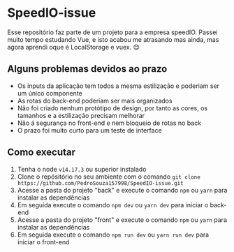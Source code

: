 # SpeedIO-issue

Esse repositório faz parte de um projeto para a empresa speedIO.
Passei muito tempo estudando Vue, e isto acabou me atrasando mas ainda, mas agora aprendi oque é LocalStorage e vuex. 😊

## Alguns problemas devidos ao prazo
 - Os inputs da aplicação tem todos a mesma estilização e poderiam ser um único componente
 - As rotas do back-end poderiam ser mais organizados 
 - Não foi criado nenhum protótipo de design, por tanto as cores, os tamanhos e a estilização precisam melhorar
 - Não á segurança no front-end e nem bloqueio de rotas no back
 - O prazo foi muito curto para um teste de interface

## Como executar
 1. Tenha o node `v14.17.3` ou superior instalado 
 2. Clone o repósitório no seu ambiente com o comando `git clone https://github.com/PedroSouza157998/SpeedIO-issue.git`
 3. Acesse a pasta do projeto "back" e execute o comando `npm` ou `yarn` para instalar as dependências
 4. Em seguida execute o comando `npm dev` ou `yarn dev` para iniciar o back-end
 5. Acesse a pasta do projeto "front" e execute o comando `npm` ou `yarn` para instalar as dependências 
 6. Em seguida execute o comando `npm run dev` ou `yarn run dev` para iniciar o front-end
